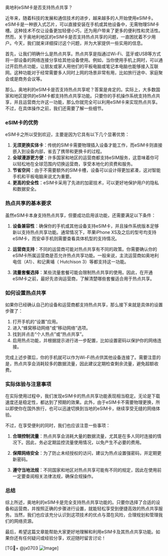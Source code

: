 奥地利eSIM卡是否支持热点共享？

近年来，随着科技的发展和通信技术的进步，越来越多的人开始使用eSIM卡。eSIM卡是一种嵌入式芯片，可以直接安装在手机或其他设备中，无需物理SIM卡槽。这种技术不仅让设备更加轻便小巧，还为用户带来了更多的便利性和灵活性。然而，关于奥地利地区的eSIM卡是否支持热点共享的问题，一直困扰着不少用户。今天，我们就来详细探讨这个问题，并为大家提供一些实用的信息。

首先，让我们明确什么是热点共享。热点共享是指通过Wi-Fi、蓝牙或USB等方式将一部设备的网络连接分享给其他设备使用。例如，当你使用手机上网时，可以通过开启热点功能，让朋友或家人用他们的平板电脑或笔记本电脑也能够接入互联网。这种功能对于经常需要多人同时上网的场景非常有用，比如旅行途中、家庭聚会或是商务会议等。

那么，奥地利的eSIM卡是否支持热点共享呢？答案是肯定的。实际上，大多数国家和地区提供的eSIM卡都支持热点共享功能。只要你的手机操作系统支持热点共享，并且运营商允许这一功能，那么你就完全可以利用eSIM卡来实现热点共享。不过，在具体操作之前，我们还需要了解一些细节。

### eSIM卡的优势

eSIM卡之所以受到欢迎，主要是因为它具有以下几个显著优势：

1. **无须更换实体卡**：传统的SIM卡需要物理插入设备才能工作，而eSIM卡则直接嵌入到设备内部，省去了携带和更换卡的过程。
2. **全球漫游更方便**：许多国家和地区的运营商都支持eSIM服务，这意味着你可以轻松地在全球范围内切换运营商，享受本地化的资费和服务。
3. **节省空间**：由于不需要额外的SIM卡槽，设备可以设计得更加紧凑，这对智能手机和平板电脑来说尤为重要。
4. **更高的安全性**：eSIM卡采用了先进的加密技术，可以更好地保护用户的隐私和数据安全。

### 热点共享的基本要求

虽然eSIM卡本身支持热点共享，但要成功启用该功能，还需要满足以下条件：

1. **设备兼容性**：确保你的手机或其他设备支持eSIM卡，并且操作系统版本足够新以支持热点共享功能。通常情况下，苹果iPhone XS及之后的型号均支持eSIM卡，而安卓手机则需要查看具体机型的支持情况。
   
2. **运营商支持**：不同的运营商可能对热点共享有不同的政策。你需要确认你的eSIM卡所属运营商是否允许热点共享功能。一般来说，主流运营商如奥地利电信（A1）、和记黄埔（ Hutchison 3）等都支持这一功能。

3. **流量套餐选择**：某些流量套餐可能会限制热点共享的使用。因此，在开通eSIM卡之前，最好先咨询运营商，了解清楚哪些套餐适合用于热点共享。

### 如何设置热点共享

如果你已经确认自己的设备和运营商都支持热点共享，那么接下来就是具体的设置步骤了：

1. 打开手机的“设置”应用。
2. 进入“蜂窝移动网络”或“移动网络”选项。
3. 找到并点击“个人热点”或“热点共享”。
4. 启用热点功能，并根据提示进行进一步配置，比如设置密码以保护你的网络连接。

完成上述步骤后，你的手机就可以作为Wi-Fi热点供其他设备连接了。需要注意的是，热点共享会消耗较多的数据流量，因此建议定期检查剩余流量，避免超额收费。

### 实际体验与注意事项

在实际使用过程中，我们发现eSIM卡的热点共享功能表现相当稳定。无论是下载速度还是稳定性，都达到了预期的效果。此外，由于eSIM卡不需要物理更换，所以即使你在国外旅行，也可以迅速切换到当地的eSIM卡，继续享受无缝的网络体验。

不过，在享受便利的同时，我们也应该注意一些事项：

1. **合理控制流量**：热点共享会消耗大量的数据流量，尤其是在多人同时连接的情况下。因此，务必定期监控流量使用情况，以免产生不必要的费用。
   
2. **保障网络安全**：为了防止未经授权的访问，建议为热点设置强密码，并定期更新密码。

3. **遵守当地法规**：不同国家和地区对热点共享可能有不同的规定，因此在使用前一定要查阅相关法律法规，确保合规操作。

### 总结

综上所述，奥地利的eSIM卡是完全支持热点共享功能的。只要你选择了合适的设备和运营商，并按照正确的步骤进行设置，就能轻松享受到便捷高效的热点共享服务。当然，我们也应该充分认识到这项技术的优点与潜在风险，合理规划和管理我们的网络资源。

最后，希望这篇文章能帮助大家更好地理解和利用eSIM卡及其热点共享功能。如果你还有任何疑问或经验分享，欢迎随时留言讨论！

[TG💪+ @jx0703 ![Image](https://github.com/user-attachments/assets/dbca1d08-cadb-493c-b0ec-ad6f7a83f270)]